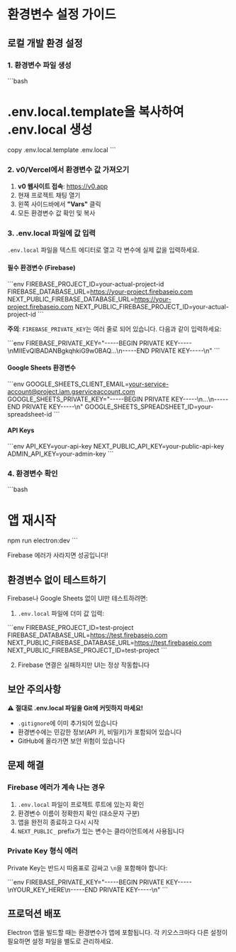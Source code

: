 # 환경변수 설정 가이드

## 로컬 개발 환경 설정

### 1. 환경변수 파일 생성

\`\`\`bash
# .env.local.template을 복사하여 .env.local 생성
copy .env.local.template .env.local
\`\`\`

### 2. v0/Vercel에서 환경변수 값 가져오기

1. **v0 웹사이트 접속**: https://v0.app
2. 현재 프로젝트 채팅 열기
3. 왼쪽 사이드바에서 **"Vars"** 클릭
4. 모든 환경변수 값 확인 및 복사

### 3. .env.local 파일에 값 입력

`.env.local` 파일을 텍스트 에디터로 열고 각 변수에 실제 값을 입력하세요.

#### 필수 환경변수 (Firebase)

\`\`\`env
FIREBASE_PROJECT_ID=your-actual-project-id
FIREBASE_DATABASE_URL=https://your-project.firebaseio.com
NEXT_PUBLIC_FIREBASE_DATABASE_URL=https://your-project.firebaseio.com
NEXT_PUBLIC_FIREBASE_PROJECT_ID=your-actual-project-id
\`\`\`

**주의**: `FIREBASE_PRIVATE_KEY`는 여러 줄로 되어 있습니다. 다음과 같이 입력하세요:

\`\`\`env
FIREBASE_PRIVATE_KEY="-----BEGIN PRIVATE KEY-----\nMIIEvQIBADANBgkqhkiG9w0BAQ...\n-----END PRIVATE KEY-----\n"
\`\`\`

#### Google Sheets 환경변수

\`\`\`env
GOOGLE_SHEETS_CLIENT_EMAIL=your-service-account@project.iam.gserviceaccount.com
GOOGLE_SHEETS_PRIVATE_KEY="-----BEGIN PRIVATE KEY-----\n...\n-----END PRIVATE KEY-----\n"
GOOGLE_SHEETS_SPREADSHEET_ID=your-spreadsheet-id
\`\`\`

#### API Keys

\`\`\`env
API_KEY=your-api-key
NEXT_PUBLIC_API_KEY=your-public-api-key
ADMIN_API_KEY=your-admin-key
\`\`\`

### 4. 환경변수 확인

\`\`\`bash
# 앱 재시작
npm run electron:dev
\`\`\`

Firebase 에러가 사라지면 성공입니다!

## 환경변수 없이 테스트하기

Firebase나 Google Sheets 없이 UI만 테스트하려면:

1. `.env.local` 파일에 더미 값 입력:

\`\`\`env
FIREBASE_PROJECT_ID=test-project
FIREBASE_DATABASE_URL=https://test.firebaseio.com
NEXT_PUBLIC_FIREBASE_DATABASE_URL=https://test.firebaseio.com
NEXT_PUBLIC_FIREBASE_PROJECT_ID=test-project
\`\`\`

2. Firebase 연결은 실패하지만 UI는 정상 작동합니다

## 보안 주의사항

⚠️ **절대로 .env.local 파일을 Git에 커밋하지 마세요!**

- `.gitignore`에 이미 추가되어 있습니다
- 환경변수에는 민감한 정보(API 키, 비밀키)가 포함되어 있습니다
- GitHub에 올라가면 보안 위험이 있습니다

## 문제 해결

### Firebase 에러가 계속 나는 경우

1. `.env.local` 파일이 프로젝트 루트에 있는지 확인
2. 환경변수 이름이 정확한지 확인 (대소문자 구분)
3. 앱을 완전히 종료하고 다시 시작
4. `NEXT_PUBLIC_` prefix가 있는 변수는 클라이언트에서 사용됩니다

### Private Key 형식 에러

Private Key는 반드시 따옴표로 감싸고 `\n`을 포함해야 합니다:

\`\`\`env
FIREBASE_PRIVATE_KEY="-----BEGIN PRIVATE KEY-----\nYOUR_KEY_HERE\n-----END PRIVATE KEY-----\n"
\`\`\`

## 프로덕션 배포

Electron 앱을 빌드할 때는 환경변수가 앱에 포함됩니다. 
각 키오스크마다 다른 설정이 필요하면 설정 파일을 별도로 관리하세요.
